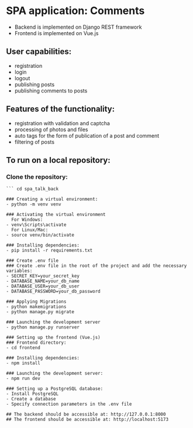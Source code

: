 # SPA application: Comments

- Backend is implemented on Django REST framework
- Frontend is implemented on Vue.js

## User capabilities:

- registration
- login
- logout
- publishing posts
- publishing comments to posts

## Features of the functionality:

- registration with validation and captcha
- processing of photos and files
- auto tags for the form of publication of a post and comment
- filtering of posts

## To run on a local repository:

### Clone the repository:
``` git clone https://github.com/olexiygolovko/spa_talk_back.git
``` cd spa_talk_back

### Creating a virtual environment:
- python -m venv venv

### Activating the virtual environment
  For Windows:
- venv\Scripts\activate
  For Linux/Mac:
- source venv/bin/activate

### Installing dependencies:
- pip install -r requirements.txt

### Create .env file
### Create .env file in the root of the project and add the necessary variables:
- SECRET_KEY=your_secret_key
- DATABASE_NAME=your_db_name
- DATABASE_USER=your_db_user
- DATABASE_PASSWORD=your_db_password

### Applying Migrations
- python makemigrations
- python manage.py migrate

### Launching the development server
- python manage.py runserver

### Setting up the frontend (Vue.js)
### Frontend directory:
- cd frontend

### Installing dependencies:
- npm install

### Launching the development server:
- npm run dev

### Setting up a PostgreSQL database:
- Install PostgreSQL
- Create a database
- Specify connection parameters in the .env file

## The backend should be accessible at: http://127.0.0.1:8000
## The frontend should be accessible at: http://localhost:5173